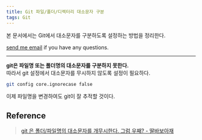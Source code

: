 ```yaml
---
title: Git 파일/폴더/디렉터리 대소문자 구분
tags: Git
---
```


본 문서에서는 Git에서 대소문자를 구분하도록 설정하는 방법을 정리한다.  

[send me email](mailto:jewel7492@gmail.com) if you have any questions.

<!--more-->

---

**git은 파일명 또는 폴더명의 대소문자를 구분하지 못한다.**  
따라서 git 설정에서 대소문자를 무시하지 않도록 설정이 필요하다.

```bash
git config core.ignorecase false
```

이제 파일명을 변경하여도 git이 잘 추적할 것이다.

## Reference

> [git 은 폴더/파일명의 대소문자를 개무시한다. 그럼 우째? - 딸바보아재](https://papababo.tistory.com/entry/git-%EC%9D%80-%ED%8F%B4%EB%8D%94%ED%8C%8C%EC%9D%BC%EB%AA%85%EC%9D%98-%EB%8C%80%EC%86%8C%EB%AC%B8%EC%9E%90%EB%A5%BC-%EA%B0%9C%EB%AC%B4%EC%8B%9C%ED%95%9C%EB%8B%A4-%EA%B7%B8%EB%9F%BC-%EC%9A%B0%EC%A7%B8)  